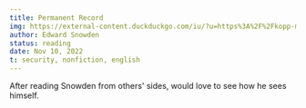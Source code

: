 ```yaml
---
title: Permanent Record
img: https://external-content.duckduckgo.com/iu/?u=https%3A%2F%2Fkopp-medien.websale.net%2Fbilder%2Fgross%2F131420.jpg&f=1&nofb=1&ipt=a37552705f601662065d7ca1e7cd12876bf5180983f1671d33ff50759eb65840&ipo=images
author: Edward Snowden
status: reading
date: Nov 10, 2022
t: security, nonfiction, english
---
```


After reading Snowden from others' sides, would love to see how he sees himself.
